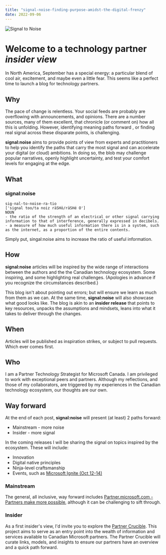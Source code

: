 ```yaml
---
title: "signal-noise-finding-purpose-amidst-the-digital-frenzy"
date: 2022-09-06
---
```


![Signal to Noise](/PartnerCrucible/Library/signaltonoise-title.png)

# Welcome to a technology partner *insider view*

In North America, September has a special energy: a particular blend of cool air, excitement, and maybe even a little fear. This seems like a perfect time to launch a blog for technology partners.

## Why

The pace of change is relentless. Your social feeds are probably are overflowing with announcements, and opinions. There are a number sources, many of them excellent, that chronicle (or comment on) how all this is unfolding. However, identifying meaning paths forward , or finding real signal across these disparate points, is challenging.

**signal:noise** aims to provide points of view from experts and practitioners to help you identify the paths that carry the most signal and can accelerate your digital (or cloud) ambitions. In doing so, the blob may challenge popular narratives, openly highlight uncertainty, and test your comfort levels for engaging at the edge.

## What
### signal:noise
```
sig-nal-to-noise-ra-tio 
['signal too/ta noiz räSHö/räSHé O'] 
NOUN 
- the ratio of the strength of an electrical or other signal carrying information to that of interference, generally expressed in decibels. 
- a measure of how much useful information there is in a system, such as the internet, as a proportion of the entire contents. 
```
Simply put, singal:noise aims to increase the ratio of useful information.

## How

**signal:noise** articles will be inspired by the wide range of interactions between the authors and the the Canadian technology ecosystem. Some inspiring, and some highlighting real challenges. (Apologies in advance if you recognize the circumstances described.)

This blog isn't about pointing out errors; but will ensure we learn as much from them as we can. At the same time, **signal:noise** will also showcase what good looks like. The blog is akin to an **insider release** that points to key resources, unpacks the assumptions and mindsets, leans into what it takes to deliver through the changes. 


## When

Articles will be published as inspiration strikes, or subject to pull requests. Which ever comes first.  

## Who

I am a Partner Technology Strategist for Microsoft Canada. I am privileged to work with exceptional peers and partners. Although my reflections, and those of my collaborators, are triggered by my experiences in the Canadian technology ecosystem, our thoughts are our own. 

## Way forward

At the end of each post, **signal:noise** will  present (at least) 2 paths forward: 
- Mainstream - more noise
- Insider - more signal

In the coming releases I will be sharing the signal on topics inspired by the ecosystem. These will include:

- Innovation
- Digital native principles
- Ninja-level craftsmanship 
- Events, such as [Microsoft Ignite (Oct 12-14)](https://ignite.microsoft.com/)

### Mainstream

The general, all inclusive, way forward includes [Partner.microsoft.com - Partners make more possible](https://partner.microsoft.com/en-US/), although it can be challenging to sift through.

### Insider

As a first insider's view, I'd invite you to explore the [Partner Crucible](https://lagimik.github.io/PartnerCrucible/). This project aims to serve as an entry point into the wealth of information and services available to Canadian Microsoft partners. The Partner Crucible will curate links, models, and insights to ensure our partners have an overview and a quick path forward.

